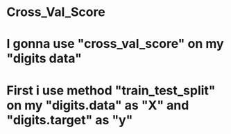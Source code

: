 # Cross_Val_Score
# I gonna use "cross_val_score" on my "digits data"
# First i use method "train_test_split" on my "digits.data" as "X" and "digits.target" as "y"
